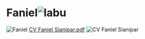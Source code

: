 # Faniel![labu](https://user-images.githubusercontent.com/93823238/172432860-9c167e81-218e-4f3b-92aa-7f9e25ab2162.jpg)
![Faniel](https://user-images.githubusercontent.com/93823238/173105134-a1766771-6a69-46be-bf57-429f27e79615.jpg)
[CV Faniel Sianipar.pdf](https://github.com/FanielSianipar/Faniel/files/8880793/CV.Faniel.Sianipar.pdf)
![CV Faniel Sianipar](https://user-images.githubusercontent.com/93823238/173117463-ea5c94a7-4b45-4122-9f68-8b632e3d3459.png)
